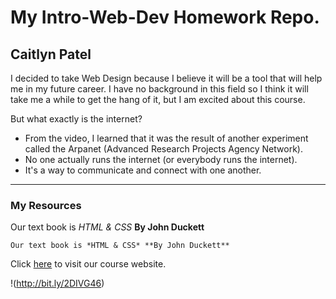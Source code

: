 # My Intro-Web-Dev Homework Repo.
## Caitlyn Patel
I decided to take Web Design because I believe it will be a tool that will help me in my future career. I have no background in this field so I think it will take me a while to get the hang of it, but I am excited about this course.

But what exactly is the internet?
* From the video, I learned that it was the result of another experiment called the Arpanet (Advanced Research Projects Agency Network).
* No one actually runs the internet (or everybody runs the internet).
* It's a way to communicate and connect with one another.
---
### My Resources
Our text book is *HTML & CSS* **By John Duckett**
```
Our text book is *HTML & CSS* **By John Duckett**
```

Click [here](https://media-ed-online.github.io/intro-web-dev/) to visit our course website.

!(http://bit.ly/2DIVG46)
